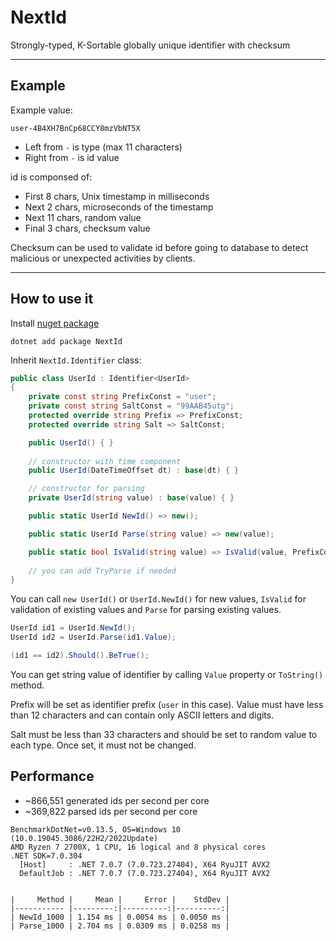 # NextId
Strongly-typed, K-Sortable globally unique identifier with checksum

---

## Example

Example value: 
```
user-4B4XH7BnCp68CCY8mzVbNT5X
```

- Left from `-` is type (max 11 characters)
- Right from `-` is id value  

id is componsed of:
  - First 8 chars, Unix timestamp in milliseconds
  - Next 2 chars, microseconds of the timestamp
  - Next 11 chars, random value
  - Final 3 chars, checksum value

Checksum can be used to validate id before going to database to detect malicious or 
unexpected activities by clients.

---

## How to use it

Install [nuget package](https://www.nuget.org/packages/NextId)

```
dotnet add package NextId
```

Inherit `NextId.Identifier` class:

```csharp
public class UserId : Identifier<UserId>
{
    private const string PrefixConst = "user";
    private const string SaltConst = "99AAB45utg";
    protected override string Prefix => PrefixConst;
    protected override string Salt => SaltConst;

    public UserId() { }
    
    // constructor with time component
    public UserId(DateTimeOffset dt) : base(dt) { }

    // constructor for parsing
    private UserId(string value) : base(value) { }

    public static UserId NewId() => new();

    public static UserId Parse(string value) => new(value);

    public static bool IsValid(string value) => IsValid(value, PrefixConst, SaltConst);
    
    // you can add TryParse if needed
}
```

You can call `new UserId()` or `UserId.NewId()` for new values, 
`IsValid` for validation of existing values and `Parse` for parsing existing values.

```csharp
UserId id1 = UserId.NewId();
UserId id2 = UserId.Parse(id1.Value);

(id1 == id2).Should().BeTrue();
```

You can get string value of identifier by calling `Value` property or `ToString()` method.

Prefix will be set as identifier prefix (`user` in this case). 
Value must have less than 12 characters and can contain only ASCII letters and digits.

Salt must be less than 33 characters and should be set to random value to each type.
Once set, it must not be changed.

## Performance

- ~866,551 generated ids per second per core
- ~369,822 parsed ids per second per core

```
BenchmarkDotNet=v0.13.5, OS=Windows 10 (10.0.19045.3086/22H2/2022Update)
AMD Ryzen 7 2700X, 1 CPU, 16 logical and 8 physical cores
.NET SDK=7.0.304
  [Host]     : .NET 7.0.7 (7.0.723.27404), X64 RyuJIT AVX2
  DefaultJob : .NET 7.0.7 (7.0.723.27404), X64 RyuJIT AVX2


|     Method |     Mean |     Error |    StdDev |
|----------- |---------:|----------:|----------:|
| NewId_1000 | 1.154 ms | 0.0054 ms | 0.0050 ms |
| Parse_1000 | 2.704 ms | 0.0309 ms | 0.0258 ms |

```